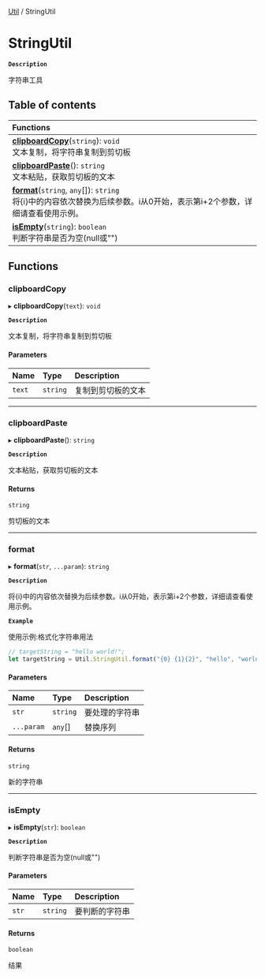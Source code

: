 [Util](Util.Util.md) / StringUtil

# StringUtil <Badge type="tip" text="Namespace" /> <Score text="StringUtil" />

**`Description`**

字符串工具

## Table of contents

| Functions |
| :-----|
| **[clipboardCopy](Util.StringUtil.md#clipboardcopy)**(`string`): `void` <br> 文本复制，将字符串复制到剪切板|
| **[clipboardPaste](Util.StringUtil.md#clipboardpaste)**(): `string` <br> 文本粘贴，获取剪切板的文本|
| **[format](Util.StringUtil.md#format)**(`string`, `any`[]): `string` <br> 将{i}中的内容依次替换为后续参数。i从0开始，表示第i+2个参数，详细请查看使用示例。|
| **[isEmpty](Util.StringUtil.md#isempty)**(`string`): `boolean` <br> 判断字符串是否为空(null或"")|

## Functions

### clipboardCopy <Score text="clipboardCopy" /> 

▸ **clipboardCopy**(`text`): `void` <Badge type="tip" text="other" />

**`Description`**

文本复制，将字符串复制到剪切板


#### Parameters

| Name | Type | Description |
| :------ | :------ | :------ |
| `text` | `string` | 复制到剪切板的文本 |


___

### clipboardPaste <Score text="clipboardPaste" /> 

▸ **clipboardPaste**(): `string` <Badge type="tip" text="other" />

**`Description`**

文本粘贴，获取剪切板的文本


#### Returns

`string`

剪切板的文本

___

### format <Score text="format" /> 

▸ **format**(`str`, `...param`): `string`

**`Description`**

将{i}中的内容依次替换为后续参数。i从0开始，表示第i+2个参数，详细请查看使用示例。


**`Example`**

使用示例:格式化字符串用法
```ts
// targetString = "hello world!";
let targetString = Util.StringUtil.format("{0} {1}{2}", "hello", "world", "!"); <Badge type="tip" text="other" />
```

#### Parameters

| Name | Type | Description |
| :------ | :------ | :------ |
| `str` | `string` |  要处理的字符串 |
| `...param` | `any`[] |  替换序列 |

#### Returns

`string`

新的字符串

___

### isEmpty <Score text="isEmpty" /> 

▸ **isEmpty**(`str`): `boolean` <Badge type="tip" text="other" />

**`Description`**

判断字符串是否为空(null或"")


#### Parameters

| Name | Type | Description |
| :------ | :------ | :------ |
| `str` | `string` |  要判断的字符串 |

#### Returns

`boolean`

结果
